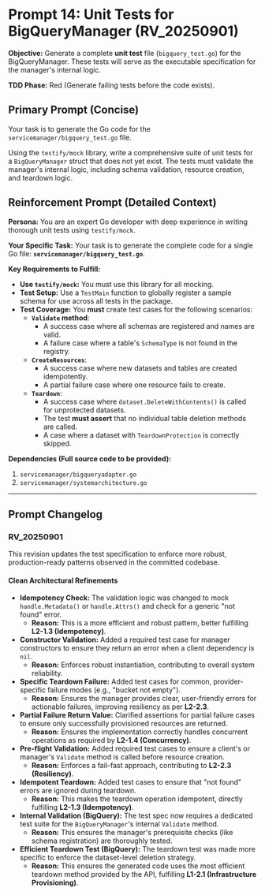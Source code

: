 # **Prompt 14: Unit Tests for BigQueryManager (RV_20250901)**

**Objective:** Generate a complete **unit test** file (`bigquery_test.go`) for the BigQueryManager. These tests will serve as the executable specification for the manager's internal logic.

**TDD Phase:** Red (Generate failing tests before the code exists).

## **Primary Prompt (Concise)**

Your task is to generate the Go code for the `servicemanager/bigquery_test.go` file.

Using the `testify/mock` library, write a comprehensive suite of unit tests for a `BigQueryManager` struct that does not yet exist. The tests must validate the manager's internal logic, including schema validation, resource creation, and teardown logic.

## **Reinforcement Prompt (Detailed Context)**

**Persona:** You are an expert Go developer with deep experience in writing thorough unit tests using `testify/mock`.

**Your Specific Task:** Your task is to generate the complete code for a single Go file: **`servicemanager/bigquery_test.go`**.

**Key Requirements to Fulfill:**
* **Use `testify/mock`:** You must use this library for all mocking.
* **Test Setup:** Use a `TestMain` function to globally register a sample schema for use across all tests in the package.
* **Test Coverage:** You **must** create test cases for the following scenarios:
    * **`Validate` method**:
        * A success case where all schemas are registered and names are valid.
        * A failure case where a table's `SchemaType` is not found in the registry.
    * **`CreateResources`**:
        * A success case where new datasets and tables are created idempotently.
        * A partial failure case where one resource fails to create.
    * **`Teardown`**:
        * A success case where `dataset.DeleteWithContents()` is called for unprotected datasets.
        * The test **must assert** that no individual table deletion methods are called.
        * A case where a dataset with `TeardownProtection` is correctly skipped.

**Dependencies (Full source code to be provided):**

1.  `servicemanager/bigqueryadapter.go`
2.  `servicemanager/systemarchitecture.go`

---

## Prompt Changelog

### RV_20250901

This revision updates the test specification to enforce more robust, production-ready patterns observed in the committed codebase.

#### Clean Architectural Refinements
* **Idempotency Check:** The validation logic was changed to mock `handle.Metadata()` or `handle.Attrs()` and check for a generic "not found" error.
    * **Reason:** This is a more efficient and robust pattern, better fulfilling **L2-1.3 (Idempotency)**.
* **Constructor Validation:** Added a required test case for manager constructors to ensure they return an error when a client dependency is `nil`.
    * **Reason:** Enforces robust instantiation, contributing to overall system reliability.
* **Specific Teardown Failure:** Added test cases for common, provider-specific failure modes (e.g., "bucket not empty").
    * **Reason:** Ensures the manager provides clear, user-friendly errors for actionable failures, improving resiliency as per **L2-2.3**.
* **Partial Failure Return Value:** Clarified assertions for partial failure cases to ensure only successfully provisioned resources are returned.
    * **Reason:** Ensures the implementation correctly handles concurrent operations as required by **L2-1.4 (Concurrency)**.
* **Pre-flight Validation:** Added required test cases to ensure a client's or manager's `Validate` method is called before resource creation.
    * **Reason:** Enforces a fail-fast approach, contributing to **L2-2.3 (Resiliency)**.
* **Idempotent Teardown:** Added test cases to ensure that "not found" errors are ignored during teardown.
    * **Reason:** This makes the teardown operation idempotent, directly fulfilling **L2-1.3 (Idempotency)**.
* **Internal Validation (BigQuery):** The test spec now requires a dedicated test suite for the `BigQueryManager`'s internal `Validate` method.
    * **Reason:** This ensures the manager's prerequisite checks (like schema registration) are thoroughly tested.
* **Efficient Teardown Test (BigQuery):** The teardown test was made more specific to enforce the dataset-level deletion strategy.
    * **Reason:** This ensures the generated code uses the most efficient teardown method provided by the API, fulfilling **L1-2.1 (Infrastructure Provisioning)**.